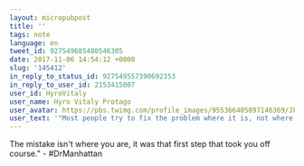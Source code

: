 ```yaml
---
layout: micropubpost
title: ''
tags: note
language: en
tweet_id: 927549685480546305
date: 2017-11-06 14:54:12 +0000
slug: '145412'
in_reply_to_status_id: 927549557390692353
in_reply_to_user_id: 2153415007
user_id: HyroVitaly
user_name: Hyro Vitaly Protago
user_avatar: https://pbs.twimg.com/profile_images/955366405897146369/JkULUUC4.jpg
user_text: '"Most people try to fix the problem where it is, not where it started.  It''s like realizing you''re five miles off course in the desert...'
---
```

The mistake isn't where you are, it was that first step that took you off course." - #DrManhattan
